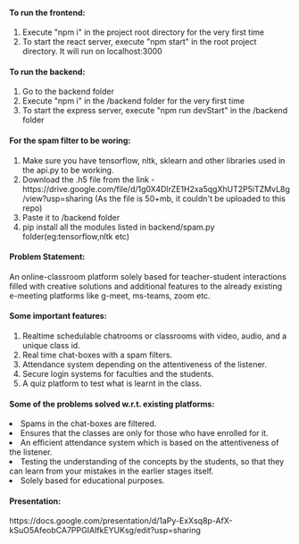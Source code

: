 <h4>To run the frontend:</h4>
<ol>
  <li>Execute "npm i" in the project root directory for the very first time</li>
  <li>To start the react server, execute "npm start" in the root project directory. It will run on localhost:3000</li>
</ol>

<h4>To run the backend:</h4>
<ol>
  <li>Go to the backend folder</li>
  <li>Execute "npm i" in the /backend folder for the very first time</li>
  <li>To start the express server, execute "npm run devStart" in the /backend folder</li>
</ol>

<h4>For the spam filter to be woring:</h4>
<ol>
  <li>Make sure you have tensorflow, nltk, sklearn and other libraries used in the api.py to be working.
  <li>Download the .h5 file from the link - https://drive.google.com/file/d/1g0X4DIrZE1H2xa5qgXhUT2P5iTZMvL8g/view?usp=sharing (As the file is 50+mb, it couldn't be uploaded to this repo)</li>
  <li>Paste it to /backend folder</li>
  <li>pip install all the modules listed in backend/spam.py folder(eg:tensorflow,nltk etc)</li>
</ol>
  
<h4>Problem Statement:</h4>
An online-classroom platform solely based for teacher-student
interactions filled with creative solutions and additional features to the
already existing e-meeting platforms like g-meet, ms-teams, zoom etc.

<h4>Some important features:</h4>
<ol>
<li>Realtime schedulable chatrooms or classrooms with video, audio,
and a unique class id.
<li>Real time chat-boxes with a spam filters.
<li>Attendance system depending on the attentiveness of the listener.
<li>Secure login systems for faculties and the students.
<li>A quiz platform to test what is learnt in the class.
</ol>

<h4>Some of the problems solved w.r.t. existing platforms:</h4>
<li>Spams in the chat-boxes are filtered.
<li>Ensures that the classes are only for those who have enrolled for it.
<li>An efficient attendance system which is based on the attentiveness of
the listener.
<li>Testing the understanding of the concepts by the students, so that they
can learn from your mistakes in the earlier stages itself.
<li>Solely based for educational purposes.
  
  <h4>Presentation:</h4>
  https://docs.google.com/presentation/d/1aPy-ExXsq8p-AfX-kSuO5AfeobCA7PPGIAIfkEYUKsg/edit?usp=sharing

